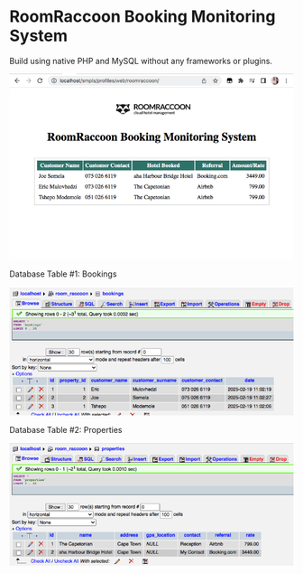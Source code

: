 
**RoomRaccoon Booking Monitoring System**
===

Build using native PHP and MySQL without any frameworks or plugins.

![RoomRaccoon Booking Monitoring System](screenshot_42.png)

Database Table #1: Bookings

![RoomRaccoon Booking Monitoring System](screenshot_43.png)

Database Table #2: Properties

![RoomRaccoon Booking Monitoring System](screenshot_44.png)
